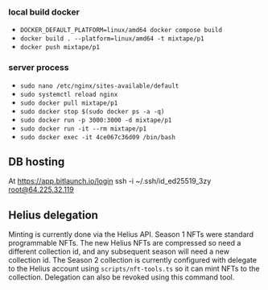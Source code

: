 ### local build docker
- `DOCKER_DEFAULT_PLATFORM=linux/amd64 docker compose build`
- `docker build . --platform=linux/amd64 -t mixtape/p1`
- `docker push mixtape/p1`

### server process

- `sudo nano /etc/nginx/sites-available/default`
- `sudo systemctl reload nginx`
- `sudo docker pull mixtape/p1`
- `sudo docker stop $(sudo docker ps -a -q)`
- `sudo docker run -p 3000:3000 -d mixtape/p1`
- `sudo docker run -it --rm mixtape/p1`
- `sudo docker exec -it 4ce067c36d09 /bin/bash`

## DB hosting

At https://app.bitlaunch.io/login
ssh -i ~/.ssh/id_ed25519_3zy root@64.225.32.119

## Helius delegation

Minting is currently done via the Helius API. Season 1 NFTs were standard programmable NFTs. The new Helius NFTs are compressed so need a different collection id, and any subsequent season will need a new collection id. The Season 2 collection is currently configured with delegate to the Helius account using `scripts/nft-tools.ts` so it can mint NFTs to the collection. Delegation can also be revoked using this command tool.
